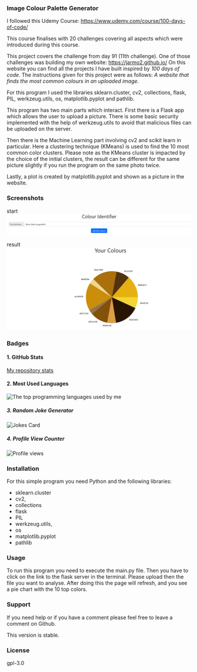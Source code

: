 ### Image Colour Palette Generator

I followed this Udemy Course: https://www.udemy.com/course/100-days-of-code/

This course finalises with 20 challenges covering all aspects which were introduced during this course.

This project covers the challenge from day 91 (11th challenge). One of those challenges was building my own website:
https://jarmo2.github.io/ 
On this website you can find all the projects I have built inspired by _100 days of code_.
The instructions given for this project were as follows:
_A website that finds the most common colours in an uploaded image._

For this program I used the libraries sklearn.cluster, cv2, collections, flask, PIL, werkzeug.utils, os, matplotlib.pyplot
and pathlib.

This program has two main parts which interact. First there is a Flask app which allows the user to upload a picture.
There is some basic security implemented with the help of werkzeug.utils to avoid that malicious files can be uploaded on the server.

Then there is the Machine Learning part involving cv2 and scikit learn in particular.
Here a clustering technique (KMeans) is used to find the 10 most common color clusters.
Please note as the KMeans cluster is impacted by the choice of the initial clusters, the result can be different for the same picture slightly if you run the program on the same photo twice.

Lastly, a plot is created by matplotlib.pyplot and shown as a picture in the website.

### Screenshots

start
![start.png](start.png)

result
![end.png](end.png)

### Badges

#### 1. GitHub Stats
[My repository stats](https://github-readme-stats.vercel.app/api?username=Jarmo2&show_icons=true)
#### 2. Most Used Languages
![The top programming languages used by me](https://github-readme-stats.vercel.app/api/top-langs/?username=Jarmo2&theme=blue-green)

##### 3. Random Joke Generator
![Jokes Card](https://readme-jokes.vercel.app/api)

##### 4. Profile View Counter
![Profile views](https://komarev.com/ghpvc/?username=Jarmo2)



### Installation

For this simple program you need Python and the following libraries:
- sklearn.cluster
- cv2, 
- collections
- flask
- PIL
- werkzeug.utils,
- os
- matplotlib.pyplot
- pathlib


### Usage

To run this program you need to execute the main.py file. 
Then you have to click on the link to the flask server in the terminal.
Please upload then the file you want to analyse.
After doing this the page will refresh, and you see a pie chart with the 10 top colors.

### Support

If you need help or if you have a comment please feel free to leave a comment on Github.

This version is stable. 

### License

gpl-3.0
